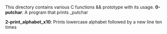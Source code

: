 This directory contains various C functions && prototype with its usage.
**0-putchar**: 
A program that prints _putchar

**2-print_alphabet_x10**: 
Prints lowercase alphabet followed by a new line ten times
